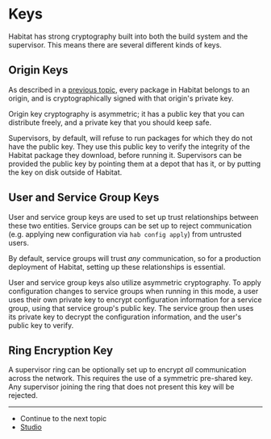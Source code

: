 # Keys

Habitat has strong cryptography built into both the build system and the supervisor. This means there are several different kinds of keys.

## Origin Keys

As described in a <a href="/docs/concepts-packages">previous topic</a>, every package in Habitat belongs to an origin, and is cryptographically signed with that origin's private key.

Origin key cryptography is asymmetric; it has a public key that you can distribute freely, and a private key that you should keep safe.

Supervisors, by default, will refuse to run packages for which they do not have the public key. They use this public key to verify the integrity of the Habitat package they download, before running it. Supervisors can be provided the public key by pointing them at a depot that has it, or by putting the key on disk outside of Habitat.

## User and Service Group Keys

User and service group keys are used to set up trust relationships between these two entities. Service groups can be set up to reject communication (e.g. applying new configuration via `hab config apply`) from untrusted users.

By default, service groups will trust *any* communication, so for a production deployment of Habitat, setting up these relationships is essential.

User and service group keys also utilize asymmetric cryptography. To apply configuration changes to service groups when running in this mode, a user uses their own private key to encrypt configuration information for a service group, using that service group's public key. The service group then uses its private key to decrypt the configuration information, and the user's public key to verify.

## Ring Encryption Key

A supervisor ring can be optionally set up to encrypt *all* communication across the network. This requires the use of a symmetric pre-shared key. Any supervisor joining the ring that does not present this key will be rejected.

<hr>
<ul class="main-content--link-nav">
  <li>Continue to the next topic</li>
  <li><a href="/docs/concepts-studio">Studio</a></li>
</ul>
